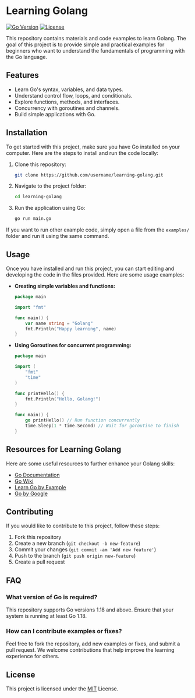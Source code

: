 # Learning Golang

[![Go Version](https://img.shields.io/badge/Go-%3E%3D1.18-brightgreen)](https://golang.org/)
[![License](https://img.shields.io/badge/License-MIT-blue)](LICENSE)

This repository contains materials and code examples to learn Golang. The goal of this project is to provide simple and practical examples for beginners who want to understand the fundamentals of programming with the Go language.

## Features

- Learn Go's syntax, variables, and data types.
- Understand control flow, loops, and conditionals.
- Explore functions, methods, and interfaces.
- Concurrency with goroutines and channels.
- Build simple applications with Go.

## Installation

To get started with this project, make sure you have Go installed on your computer. Here are the steps to install and run the code locally:

1. Clone this repository:
    ```bash
    git clone https://github.com/username/learning-golang.git
    ```

2. Navigate to the project folder:
    ```bash
    cd learning-golang
    ```

3. Run the application using Go:
    ```bash
    go run main.go
    ```

If you want to run other example code, simply open a file from the `examples/` folder and run it using the same command.

## Usage

Once you have installed and run this project, you can start editing and developing the code in the files provided. Here are some usage examples:

- **Creating simple variables and functions:**
    ```go
    package main

    import "fmt"

    func main() {
        var name string = "Golang"
        fmt.Println("Happy learning", name)
    }
    ```

- **Using Goroutines for concurrent programming:**
    ```go
    package main

    import (
        "fmt"
        "time"
    )

    func printHello() {
        fmt.Println("Hello, Golang!")
    }

    func main() {
        go printHello() // Run function concurrently
        time.Sleep(1 * time.Second) // Wait for goroutine to finish
    }
    ```

## Resources for Learning Golang

Here are some useful resources to further enhance your Golang skills:

- [Go Documentation](https://golang.org/doc/)
- [Go Wiki](https://github.com/golang/go/wiki)
- [Learn Go by Example](https://gobyexample.com/)
- [Go by Google](https://developers.google.com/learn/pathways/go)

## Contributing

If you would like to contribute to this project, follow these steps:

1. Fork this repository
2. Create a new branch (`git checkout -b new-feature`)
3. Commit your changes (`git commit -am 'Add new feature'`)
4. Push to the branch (`git push origin new-feature`)
5. Create a pull request

## FAQ

### What version of Go is required?
This repository supports Go versions 1.18 and above. Ensure that your system is running at least Go 1.18.

### How can I contribute examples or fixes?
Feel free to fork the repository, add new examples or fixes, and submit a pull request. We welcome contributions that help improve the learning experience for others.

## License

This project is licensed under the [MIT](LICENSE) License.
